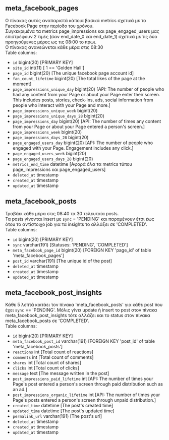 ## meta_facebook_pages  
Ο πίνακας αυτός αναπαριστά κάποια βασικά metrics σχετικά με το Facebook Page στην περίοδο του χρόνου.  
Συγκεκριμένα τα metrics page_impressions και page_engaged_users μας επιστρέφουν 2 τιμές (σαν end_date_0 και end_date_1) σχετικά με τις δύο προηγούμενες μέρες ως τις 08:00 το πρωι.  
Ο πίνακας ανανεώνεται κάθε μέρα στις 08:30  
Table columns:  
- `id` bigint(20) [PRIMARY KEY]
- `site_id` int(11) [ 1 == 'Golden Hall']
- `page_id` bigint(20) [The unique facebook page account id]
- `fan_count_lifetime` bigint(20) [The total likes of the page at the moment]
- `page_impressions_unique_day` bigint(20) [API: The number of people who had any content from your Page or about your Page enter their screen. This includes posts, stories, check-ins, ads, social information from people who interact with your Page and more.]
- `page_impressions_unique_week` bigint(20) 
- `page_impressions_unique_days_28` bigint(20)
- `page_impressions_day` bigint(20) [API: The number of times any content from your Page or about your Page entered a person's screen.]
- `page_impressions_week` bigint(20) 
- `page_impressions_days_28` bigint(20)
- `page_engaged_users_day` bigint(20) [API: The number of people who engaged with your Page. Engagement includes any click.]
- `page_engaged_users_week` bigint(20)
- `page_engaged_users_days_28` bigint(20) 
- `metrics_end_time` datetime [Αφορά όλα τα metrics τύπου page_impressions και page_engaged_users] 
- `deleted_at` timestamp
- `created_at` timestamp
- `updated_at` timestamp
  
## meta_facebook_posts  
Τραβάει κάθε μέρα στις 08:40 τα 30 τελευταία posts.  
Τα posts γίνονται insert με `sync` = 'PENDING' και παραμένουν έτσι έως ότου το αντίστοιχο job για τα insights το αλλάξει σε 'COMPLETED'.   
Table columns:  
- `id` bigint(20) [PRIMARY KEY]
- `sync` varchar(191) [Statuses: 'PENDING', 'COMPLETED']
- `meta_facebook_page_id` bigint(20) [FOREIGN KEY 'page_id' of table 'meta_facebook_pages']
- `post_id` varchar(191) [The unique id of the post]
- `deleted_at` timestamp 
- `created_at` timestamp 
- `updated_at` timestamp  

## meta_facebook_post_insights
Κάθε 5 λεπτά κοιτάει τον πίνακα 'meta_facebook_posts' για κάθε post που έχει `sync` == 'PENDING'.
Μόλις γίνει update ή insert το post στον πίνακα meta_facebook_post_insights τότε αλλάζει και το status στον πίνακα meta_facebook_posts σε 'COMPLETED'.  
Table columns:  
- `id` bigint(20) [PRIMARY KEY]
- `meta_facebook_post_id` varchar(191) [FOREIGN KEY 'post_id' of table 'meta_facebook_posts']
- `reactions` int [Total count of reactions]
- `comments` int [Total count of comments]
- `shares` int [Total count of shares]
- `clicks` int [Total count of clicks]
- `message` text [The message written in the post]
- `post_impressions_paid_lifetime` int [API: The number of times your Page's post entered a person's screen through paid distribution such as an ad.]
- `post_impressions_organic_lifetime` int [API: The number of times your Page's posts entered a person's screen through unpaid distribution.]
- `created_time` datetime [The post's created time]
- `updated_time` datetime [The post's updated time]
- `permalink_url` varchar(191) [The post's url]
- `deleted_at` timestamp 
- `created_at` timestamp 
- `updated_at` timestamp
